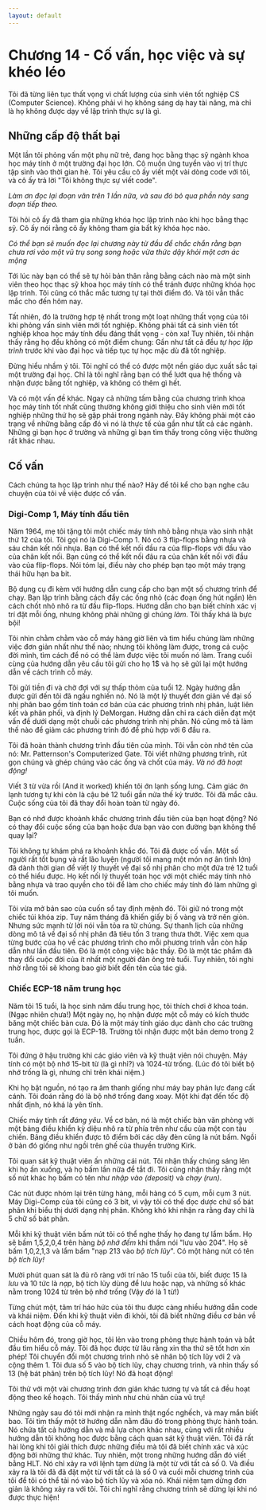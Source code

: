 ```yaml
---
layout: default
---
```


# Chương 14 - Cố vấn, học việc và sự khéo léo

Tôi đã từng liên tục thất vọng vì chất lượng của sinh viên tốt nghiệp CS (Computer Science). Không phải vì họ không sáng dạ hay tài năng, mà chỉ là họ không được dạy về lập trình thực sự là gì.

## Những cấp độ thất bại

Một lần tôi phỏng vấn một phụ nữ trẻ, đang học bằng thạc sỹ ngành khoa học máy tính ở một trường đại học lớn. Cô muốn ứng tuyển vào vị trí thực tập sinh vào thời gian hè. Tôi yêu cầu cô ấy viết một vài dòng code với tôi, và cô ấy trả lời "Tôi không thực sự viết code".

_Làm ơn đọc lại đoạn văn trên 1 lần nữa, và sau đó bỏ qua phần này sang đoạn tiếp theo._

Tôi hỏi cô ấy đã tham gia những khóa học lập trình nào khi học bằng thạc sỹ. Cô ấy nói rằng cô ấy không tham gia bất kỳ khóa học nào.

_Có thể bạn sẽ muốn đọc lại chương này từ đầu để chắc chắn rằng bạn chưa rơi vào một vũ trụ song song hoặc vừa thức dậy khỏi một cơn ác mộng_

Tới lúc này bạn có thể sẽ tự hỏi bản thân rằng bằng cách nào mà một sinh viên theo học thạc sỹ khoa học máy tính có thể tránh được những khóa học lập trình. Tôi cũng có thắc mắc tương tự tại thời điểm đó. Và tôi vẫn thắc mắc cho đến hôm nay.

Tất nhiên, đó là trường hợp tệ nhất trong một loạt những thất vọng của tôi khi phỏng vấn sinh viên mới tốt nghiệp. Không phải tất cả sinh viên tốt nghiệp khoa học máy tính đều đáng thất vọng - còn xa! Tuy nhiên, tôi nhận thấy rằng họ đều không có một điểm chung: Gần như tất cả đều _tự học lập trình_ trước khi vào đại học và tiếp tục tự học mặc dù đã tốt nghiệp.

Đừng hiểu nhầm ý tôi. Tôi nghĩ có thể có được một nền giáo dục xuất sắc tại một trường đại học. Chỉ là tôi nghĩ rằng bạn có thể lướt qua hệ thống và nhận được bằng tốt nghiệp, và không có thêm gì hết.

Và có một vấn đề khác. Ngay cả những tấm bằng của chương trình khoa học máy tính tốt nhất cũng thường không giới thiệu cho sinh viên mới tốt nghiệp những thứ họ sẽ gặp phải trong ngành này. Đây không phải một cáo trạng về những bằng cấp đó vì nó là thực tế của gần như tất cả các ngành. Những gì bạn học ở trường và những gì bạn tìm thấy trong công việc thường rất khác nhau.

## Cố vấn

Cách chúng ta học lập trình như thế nào? Hãy để tôi kể cho bạn nghe câu chuyện của tôi về việc được cố vấn.

### Digi-Comp 1, Máy tính đầu tiên

Năm 1964, mẹ tôi tặng tôi một chiếc máy tính nhỏ bằng nhựa vào sinh nhật thứ 12 của tôi. Tôi gọi nó là Digi-Comp 1. Nó có 3 flip-flops bằng nhựa và sáu chân kết nối nhựa. Bạn có thể kết nối đầu ra của flip-flops với đầu vào của chân kết nối. Bạn cũng có thể kết nối đâu ra của chân kết nối với đầu vào của flip-flops. Nói tóm lại, điều này cho phép bạn tạo một máy trạng thái hữu hạn ba bit.

Bộ dụng cụ đi kèm với hướng dẫn cung cấp cho bạn một số chương trình để chạy. Bạn lập trình bằng cách đẩy các ống nhỏ (các đoạn ống hút ngắn) lên cách chốt nhỏ nhô ra từ đầu flip-flops. Hướng dẫn cho bạn biết chính xác vị trí đặt mỗi ống, nhưng không phải những gì chúng _làm_. Tôi thấy khá là bực bội!

Tôi nhìn chằm chằm vào cỗ máy hàng giờ liên và tìm hiểu chúng làm những việc đơn giản nhất như thế nào; nhưng tôi không làm được, trong cả cuộc đời mình, tìm cách để nó có thể làm được việc tôi muốn nó làm. Trang cuối cùng của hướng dẫn yêu cầu tôi gửi cho họ 1$ và họ sẽ gửi lại một hướng dẫn về cách trình cỗ máy.

Tôi gửi tiền đi và chờ đợi với sự thấp thỏm của tuổi 12. Ngày hướng dẫn được gửi đến tôi đã ngấu nghiến nó. Nó là một lý thuyết đơn giản về đại số nhị phân bao gồm tính toán cơ bản của các phương trình nhị phân, luật liên kết và phân phối, và định lý DeMorgan. Hướng dẫn chỉ ra cách diễn đạt một vấn đề dưới dạng một chuỗi các phương trình nhị phân. Nó cũng mô tả làm thế nào để giảm các phương trình đó để phù hợp với 6 đầu ra.

Tôi đã hoàn thành chương trình đầu tiên của mình. Tôi vẫn còn nhớ tên của nó: Mr. Patternson's Computerized Gate. Tôi viết những phương trình, rút gọn chúng và ghép chúng vào các ống và chốt của máy. _Và nó đã hoạt động!_

Viết 3 từ vừa rồi (And it worked) khiến tôi ớn lạnh sống lưng. Cảm giác ớn lạnh tương tự khi còn là cậu bé 12 tuổi gần nửa thế kỷ trước. Tôi đã mắc câu. Cuộc sống của tôi đã thay đổi hoàn toàn từ ngày đó.

Bạn có nhớ được khoảnh khắc chương trình đầu tiên của bạn hoạt động? Nó có thay đổi cuộc sống của bạn hoặc đưa bạn vào con đường bạn không thể quay lại?

Tôi không tự khám phá ra khoảnh khắc đó. Tôi đã được cố vấn. Một số người rất tốt bụng và rất lão luyện (người tôi mang một món nợ ân tình lớn) đã dành thời gian để viết lý thuyết về đại số nhị phân cho một đứa trẻ 12 tuổi có thể hiểu được. Họ kết nối lý thuyết toán học với một chiếc máy tính nhỏ bằng nhựa và trao quyền cho tôi để làm cho chiếc máy tính đó làm những gì tôi muốn.

Tôi vừa mở bản sao của cuốn sổ tay định mệnh đó. Tôi giữ nó trong một chiếc túi khóa zip. Tuy năm tháng đã khiến giấy bị ố vàng và trở nên giòn. Nhưng sức mạnh từ lời nói vẫn tỏa ra từ chúng. Sự thanh lịch của những dòng mô tả về đại số nhị phân đã tiêu tốn 3 trang thưa thớt. Việc xem qua từng bước của họ về các phương trình cho mỗi phương trình vẫn còn hấp dẫn như lần đầu tiên. Đó là một công việc bậc thầy. Đó là một tác phẩm đã thay đổi cuộc đời của ít nhất một người đàn ông trẻ tuổi. Tuy nhiên, tôi nghi nhờ rằng tôi sẽ khong bao giờ biết đến tên của tác giả.

### Chiếc ECP-18 năm trung học

Năm tôi 15 tuổi, là học sinh năm đầu trung học, tôi thích chơi ở khoa toán. (Ngạc nhiên chưa!) Một ngày nọ, họ nhận được một cỗ máy có kích thước băng một chiếc bàn cưa. Đó là một máy tính giáo dục dành cho các trường trung học, được gọi là ECP-18. Trường tôi nhận được một bản demo trong 2 tuần.

Tôi đứng ở hậu trường khi các giáo viên và kỹ thuật viên nói chuyện. Máy tính có một bộ nhớ 15-bit từ (là gì nhỉ?) và 1024-từ trống. (Lúc đó tôi biết bộ nhớ trống là gì, nhưng chỉ trên khái niệm.)

Khi họ bật nguồn, nó tạo ra âm thanh giống như máy bay phản lực đang cất cánh. Tôi đoán rằng đó là bộ nhớ trống đang xoay. Một khi đạt đến tốc độ nhất định, nó khá là yên tĩnh.

Chiếc máy tính rất _đáng yêu_. Về cơ bản, nó là một chiếc bàn văn phòng với một bảng điều khiển kỳ diệu nhô ra từ phía trên như cầu của một con tàu chiến. Bảng điều khiển được tô điểm bởi các dãy đèn cũng là nút bấm. Ngồi ở bàn đó giống như ngồi trên ghế của thuyền trường Kirk.

Tôi quan sát kỹ thuật viên ấn những cái nút. Tôi nhận thấy chúng sáng lên khi họ ấn xuống, và họ bấm lần nữa để tắt đi. Tôi cũng nhận thấy rằng một số nút khác họ bấm có tên như _nhập vào (deposit)_ và _chạy (run)_.

Các nút được nhóm lại trên từng hàng, mỗi hàng có 5 cụm, mỗi cụm 3 nút. Máy Digi-Comp của tôi cũng có 3 bit, vì vậy tôi có thế đọc dược chứ số bát phân khi biểu thị dưới dạng nhị phân. Không khó khi nhận ra rằng đay chỉ là 5 chữ số bát phân.

Mỗi khi kỹ thuật viên bấm nút tôi có thể nghe thấy họ đang tự lẩm bẩm. Họ sẽ bấm 1,5,2,0,4 trên hàng _bộ nhớ đếm_ khi thầm nói "lưu vào 204". Họ sẽ bấm 1,0,2,1,3 và lẩm bẩm "nạp 213 vào _bộ tích lũy_". Có một hàng nút có tên _bộ tích lũy!_ 

Mười phút quan sát là đủ rõ ràng với trí não 15 tuổi của tôi, biết được 15 là _lưu_ và 10 tức là _nạp_, bộ tích lũy dùng để lưu hoặc nạp, và những số khác nằm trong 1024 từ trên bộ nhớ trống (Vậy _đó_ là 1 từ!)

Từng chút một, tâm trí háo hức của tôi thu được càng nhiều hướng dẫn code và khái niệm. Đến khi kỹ thuật viên đi khỏi, tôi đã biết những điều cơ bản về cách hoạt động của cỗ máy.

Chiều hôm đó, trong giờ học, tôi lẻn vào trong phòng thực hành toán và bắt đầu tìm hiểu cỗ máy. Tôi đã học được từ lâu rằng xin tha thứ sẽ tốt hơn xin phép! Tôi chuyển đổi một chương trình nhỏ sẽ nhân bộ tích lũy với 2 và cộng thêm 1. Tôi đưa số 5 vào bộ tích lũy, chạy chương trình, và nhìn thấy số 13 (hệ bát phân) trên bộ tích lũy! Nó đã hoạt động!

Tôi thử với một vài chương trình đơn giản khác tương tự và tất cả đều hoạt động theo kế hoạch. Tôi thấy mình như chủ nhân của vũ trụ!

Những ngày sau đó tôi mới nhận ra mình thật ngốc nghếch, và may mắn biết bao. Tôi tìm thấy một tờ hướng dẫn nằm đâu đó trong phòng thực hành toán. Nó chứa tất cả hướng dẫn và mã lựa chọn khác nhau, cùng với rất nhiều hướng dẫn tôi không học được bằng cách quan sát kỹ thuật viên. Tôi đã rất hài lòng khi tôi giải thích được những điều mà tôi đã biết chính xác và xúc động bởi những thứ khác. Tuy nhiên, một trong những hướng dẫn đó viết bằng HLT. Nó chỉ xảy ra với lệnh tạm dừng là một từ với tất cả số 0. Và điều xảy ra là tôi đã đã đặt một từ với tất cả là số 0 và cuối mỗi chương trình của tôi để tôi có thể tải nó vào bộ tích lũy và xóa nó. Khái niệm tạm dừng đơn giản là không xảy ra với tôi. Tôi chỉ nghĩ rằng chương trình sẽ dừng lại khi nó được thực hiện!

